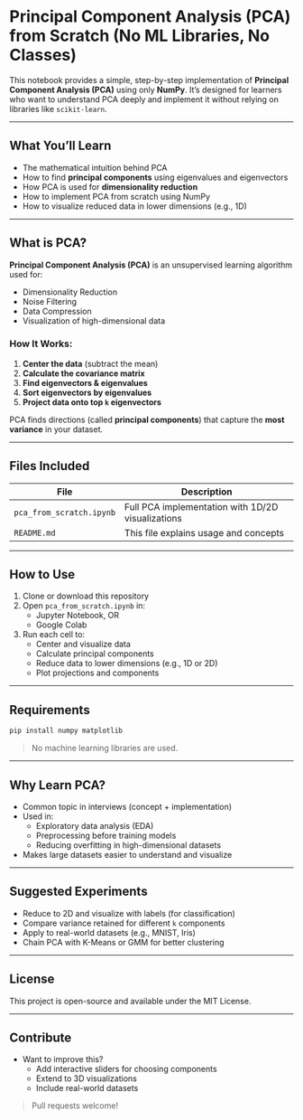 # Principal Component Analysis (PCA) from Scratch (No ML Libraries, No Classes)

This notebook provides a simple, step-by-step implementation of **Principal Component Analysis (PCA)** using only **NumPy**. It’s designed for learners who want to understand PCA deeply and implement it without relying on libraries like `scikit-learn`.

---

## What You’ll Learn

- The mathematical intuition behind PCA
- How to find **principal components** using eigenvalues and eigenvectors
- How PCA is used for **dimensionality reduction**
- How to implement PCA from scratch using NumPy
- How to visualize reduced data in lower dimensions (e.g., 1D)

---

## What is PCA?

**Principal Component Analysis (PCA)** is an unsupervised learning algorithm used for:

- Dimensionality Reduction 
- Noise Filtering 
- Data Compression 
- Visualization of high-dimensional data 

### How It Works:
1. **Center the data** (subtract the mean)
2. **Calculate the covariance matrix**
3. **Find eigenvectors & eigenvalues**
4. **Sort eigenvectors by eigenvalues**
5. **Project data onto top `k` eigenvectors**

PCA finds directions (called **principal components**) that capture the **most variance** in your dataset.

---

## Files Included

| File                    | Description                                        |
|-------------------------|----------------------------------------------------|
| `pca_from_scratch.ipynb` | Full PCA implementation with 1D/2D visualizations |
| `README.md`             | This file explains usage and concepts            |

---

## How to Use

1. Clone or download this repository
2. Open `pca_from_scratch.ipynb` in:
   - Jupyter Notebook, OR
   - Google Colab
3. Run each cell to:
   - Center and visualize data
   - Calculate principal components
   - Reduce data to lower dimensions (e.g., 1D or 2D)
   - Plot projections and components

---

## Requirements

```bash
pip install numpy matplotlib
```

> No machine learning libraries are used.

---

## Why Learn PCA?
* Common topic in interviews (concept + implementation)
* Used in:
  * Exploratory data analysis (EDA)
  * Preprocessing before training models
  * Reducing overfitting in high-dimensional datasets
* Makes large datasets easier to understand and visualize

---

## Suggested Experiments
* Reduce to 2D and visualize with labels (for classification)
* Compare variance retained for different `k` components
* Apply to real-world datasets (e.g., MNIST, Iris)
* Chain PCA with K-Means or GMM for better clustering

---

## License
This project is open-source and available under the MIT License.

---

## Contribute
* Want to improve this?
  * Add interactive sliders for choosing components
  * Extend to 3D visualizations
  * Include real-world datasets

> Pull requests welcome!

